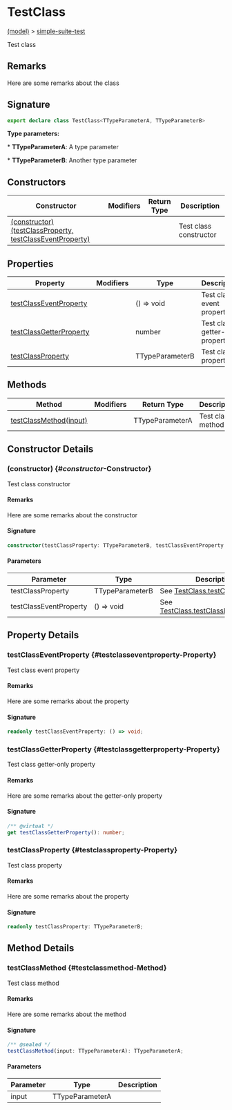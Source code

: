 
# TestClass

[(model)](docs/index) &gt; [simple-suite-test](docs/simple-suite-test)

Test class

## Remarks

Here are some remarks about the class

## Signature

```typescript
export declare class TestClass<TTypeParameterA, TTypeParameterB> 
```
<b>Type parameters:</b> 

\* <b>TTypeParameterA</b>: A type parameter


\* <b>TTypeParameterB</b>: Another type parameter


## Constructors

|  Constructor | Modifiers | Return Type | Description |
|  --- | --- | --- | --- |
|  [(constructor)(testClassProperty, testClassEventProperty)](docs/simple-suite-test/testclass#_constructor_-Constructor) |  |  | Test class constructor |

## Properties

|  Property | Modifiers | Type | Description |
|  --- | --- | --- | --- |
|  [testClassEventProperty](docs/simple-suite-test/testclass#testclasseventproperty-Property) |  | () =&gt; void | Test class event property |
|  [testClassGetterProperty](docs/simple-suite-test/testclass#testclassgetterproperty-Property) |  | number | Test class getter-only property |
|  [testClassProperty](docs/simple-suite-test/testclass#testclassproperty-Property) |  | TTypeParameterB | Test class property |

## Methods

|  Method | Modifiers | Return Type | Description |
|  --- | --- | --- | --- |
|  [testClassMethod(input)](docs/simple-suite-test/testclass#testclassmethod-Method) |  | TTypeParameterA | Test class method |

## Constructor Details

### (constructor) {#_constructor_-Constructor}

Test class constructor

#### Remarks

Here are some remarks about the constructor

#### Signature

```typescript
constructor(testClassProperty: TTypeParameterB, testClassEventProperty: () => void);
```

#### Parameters

|  Parameter | Type | Description |
|  --- | --- | --- |
|  testClassProperty | TTypeParameterB | See [TestClass.testClassProperty](simple-suite-test/testclass.md) |
|  testClassEventProperty | () =&gt; void | See [TestClass.testClassEventProperty](simple-suite-test/testclass.md) |

## Property Details

### testClassEventProperty {#testclasseventproperty-Property}

Test class event property

#### Remarks

Here are some remarks about the property

#### Signature

```typescript
readonly testClassEventProperty: () => void;
```

### testClassGetterProperty {#testclassgetterproperty-Property}

Test class getter-only property

#### Remarks

Here are some remarks about the getter-only property

#### Signature

```typescript
/** @virtual */
get testClassGetterProperty(): number;
```

### testClassProperty {#testclassproperty-Property}

Test class property

#### Remarks

Here are some remarks about the property

#### Signature

```typescript
readonly testClassProperty: TTypeParameterB;
```

## Method Details

### testClassMethod {#testclassmethod-Method}

Test class method

#### Remarks

Here are some remarks about the method

#### Signature

```typescript
/** @sealed */
testClassMethod(input: TTypeParameterA): TTypeParameterA;
```

#### Parameters

|  Parameter | Type | Description |
|  --- | --- | --- |
|  input | TTypeParameterA |  |

